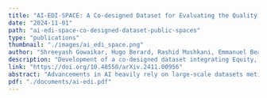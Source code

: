 ```yaml
---
title: "AI-EDI-SPACE: A Co-designed Dataset for Evaluating the Quality of Public Spaces"
date: "2024-11-01"
path: "ai-edi-space-co-designed-dataset-public-spaces"
type: "publications"
thumbnail: "./images/ai_edi_space.png" 
author: "Shreeyash Gowaikar, Hugo Berard, Rashid Mushkani, Emmanuel Beaudry Marchand, Toumadher Ammar, Shin Koseki"
description: "Development of a co-designed dataset integrating Equity, Diversity, and Inclusion principles for evaluating public space quality using AI and street view images."
link: "https://doi.org/10.48550/arXiv.2411.00956"
abstract: "Advancements in AI heavily rely on large-scale datasets meticulously curated and annotated for training. However, concerns persist regarding the transparency and context of data collection methodologies, especially when sourced through crowdsourcing platforms. Crowdsourcing often employs low-wage workers with poor working conditions and lacks consideration for the representativeness of annotators, leading to algorithms that fail to represent diverse views and perpetuate biases against certain groups. To address these limitations, we propose a methodology involving a co-design model that actively engages stakeholders at key stages, integrating principles of Equity, Diversity, and Inclusion (EDI) to ensure diverse viewpoints. We apply this methodology to develop a dataset and AI model for evaluating public space quality using street view images, demonstrating its effectiveness in capturing diverse perspectives and fostering higher-quality data."
pdf: "./documents/ai-edi.pdf"
---
```

